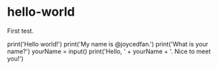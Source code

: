 # hello-world
First test.

print('Hello world!')
print('My name is @joycedfan.')
print('What is your name?')
yourName = input()
print('Hello, ' + yourName + '. Nice to meet you!')
